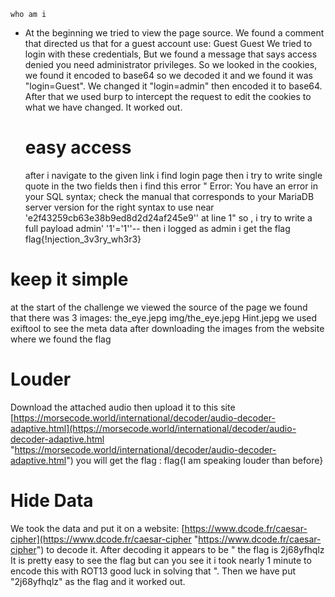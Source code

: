    

	who am i 
 - At the beginning we tried to view the page source. We found a comment that directed us that for a guest account use: Guest Guest We tried to login with these credentials, But we found a message that says access denied you need administrator privileges. So we looked in the cookies, we found it encoded to base64 so we decoded it and we found it was "login=Guest". We changed it "login=admin" then encoded it to base64. After that we used burp to intercept the request to edit the cookies to what we have changed. It worked out.
   
   # easy access
    
    after i navigate to the given link i find login page then i try to write single quote in the two fields then i find this error " Error: You have an error in your SQL syntax; check the manual that corresponds to your MariaDB server version for the right syntax to use near 'e2f43259cb63e38b9ed8d2d24af245e9'' at line 1" so , i try to write a full payload admin' '1'='1''-- then i logged as admin i get the flag flag{!njection_3v3ry_wh3r3}

# keep it simple
at the start of the challenge we viewed the source of the page we found that there was 3 images: the_eye.jepg img/the_eye.jepg Hint.jepg we used exiftool to see the meta data after downloading the images from the website where we found the flag

# Louder
Download the attached audio then upload it to this site [https://morsecode.world/international/decoder/audio-decoder-adaptive.html](https://morsecode.world/international/decoder/audio-decoder-adaptive.html "https://morsecode.world/international/decoder/audio-decoder-adaptive.html") you will get the flag :
flag{I am speaking louder than before}

# Hide Data
 
We took the data and put it on a website: [https://www.dcode.fr/caesar-cipher](https://www.dcode.fr/caesar-cipher "https://www.dcode.fr/caesar-cipher") to decode it. After decoding it appears to be " the flag is 2j68yfhqlz It is pretty easy to see the flag but can you see it i took nearly 1 minute to encode this with ROT13 good luck in solving that ". Then we have put "2j68yfhqlz" as the flag and it worked out.
